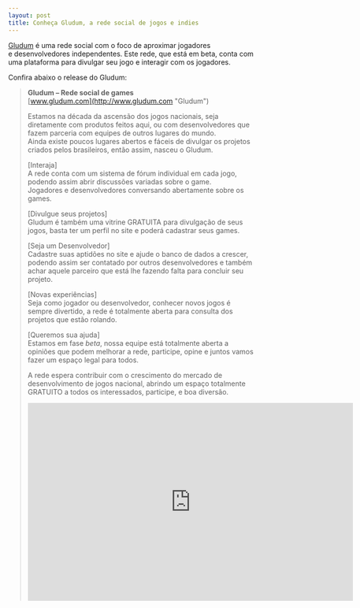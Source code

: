 ```yaml
---
layout: post
title: Conheça Gludum, a rede social de jogos e indies
---
```


[Gludum](http://www.gludum.com/ "Gludum") é uma rede social com o foco de aproximar jogadores e desenvolvedores independentes. Este rede, que está em beta, conta com uma plataforma para divulgar seu jogo e interagir com os jogadores.

Confira abaixo o release do Gludum:

> **Gludum – Rede social de games**  
> [www.gludum.com](http://www.gludum.com "Gludum")
>
> Estamos na década da ascensão dos jogos nacionais, seja diretamente com produtos feitos aqui, ou com desenvolvedores que fazem parceria com equipes de outros lugares do mundo.  
>  Ainda existe poucos lugares abertos e fáceis de divulgar os projetos criados pelos brasileiros, então assim, nasceu o Gludum.
>
> [Interaja]  
>  A rede conta com um sistema de fórum individual em cada jogo, podendo assim abrir discussões variadas sobre o game.  
>  Jogadores e desenvolvedores conversando abertamente sobre os games.
>
> [Divulgue seus projetos]  
>  Gludum é também uma vitrine GRATUITA para divulgação de seus jogos, basta ter um perfil no site e poderá cadastrar seus games.
>
> [Seja um Desenvolvedor]  
>  Cadastre suas aptidões no site e ajude o banco de dados a crescer, podendo assim ser contatado por outros desenvolvedores e também achar aquele parceiro que está lhe fazendo falta para concluir seu projeto.
>
> [Novas experiências]  
>  Seja como jogador ou desenvolvedor, conhecer novos jogos é sempre divertido, a rede é totalmente aberta para consulta dos projetos que estão rolando.
>
> [Queremos sua ajuda]  
>  Estamos em fase *beta*, nossa equipe está totalmente aberta a opiniões que podem melhorar a rede, participe, opine e juntos vamos fazer um espaço legal para todos.
>
> A rede espera contribuir com o crescimento do mercado de desenvolvimento de jogos nacional, abrindo um espaço totalmente GRATUITO a todos os interessados, participe, e boa diversão.
>
> <span class="embed-youtube" style="text-align:center; display: block;"><iframe allowfullscreen="true" class="youtube-player" frameborder="0" height="402" src="http://www.youtube.com/embed/hwKwWvu9MRc?version=3&rel=1&fs=1&autohide=2&showsearch=0&showinfo=1&iv_load_policy=1&wmode=transparent" type="text/html" width="660"></iframe></span>
